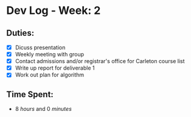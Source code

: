 # Dev Log - Week: 2
 
## Duties:
  - [X] Dicuss presentation
  - [X] Weekly meeting with group
  - [X] Contact admissions and/or registrar's office for Carleton course list
  - [X] Write up report for deliverable 1
  - [X] Work out plan for algorithm
 
## Time Spent: 
  * 8 _hours_ and 0 _minutes_
